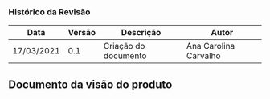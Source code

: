 ### Histórico da Revisão
| Data | Versão | Descrição | Autor |
|---|---|---|---|
| 17/03/2021| 0.1 |Criação do documento | Ana Carolina Carvalho |

## Documento da visão do produto 

